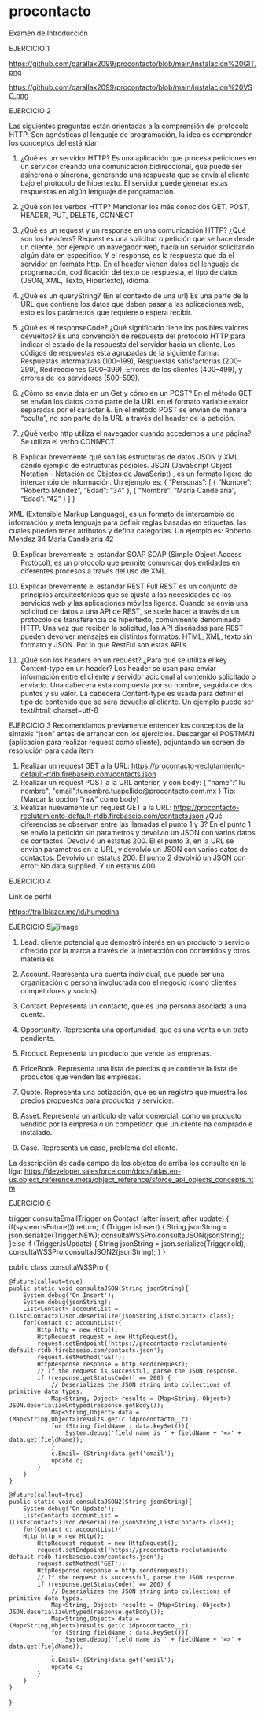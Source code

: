 # procontacto
Examén de Introducción

EJERCICIO 1

https://github.com/parallax2099/procontacto/blob/main/instalacion%20GIT.png

https://github.com/parallax2099/procontacto/blob/main/instalacion%20VSC.png


EJERCICIO 2

Las siguientes preguntas están orientadas a la comprensión del protocolo HTTP. Son agnósticas al lenguaje de programación, la idea es comprender los conceptos del estándar:
1.	¿Qué es un servidor HTTP? 
Es una aplicación que procesa peticiones en un servidor creando una comunicación bidireccional, que puede ser asíncrona o síncrona, generando una respuesta que se envía al cliente bajo el protocolo de hipertexto. El servidor puede generar estas respuestas en algún lenguaje de programación.
2.	¿Qué son los verbos HTTP? Mencionar los más conocidos
GET, POST, HEADER, PUT, DELETE, CONNECT
3.	¿Qué es un request y un response en una comunicación HTTP? ¿Qué son los headers? 
Request es una solicitud o petición que se hace desde un cliente, por ejemplo un navegador web, hacía un servidor solicitando algún dato en especifico. Y el response, es la respuesta que da el servidor en formato http. En el header vienen datos del lenguaje de programación, codificación del texto de respuesta, el tipo de datos (JSON, XML, Texto, Hipertexto), idioma.
4.	¿Qué es un queryString? (En el contexto de una url)
Es una parte de la URL que contiene los datos que deben pasar a las aplicaciones web, esto es los parámetros que requiere o espera recibir.
5.	¿Qué es el responseCode? ¿Qué significado tiene los posibles valores devueltos?
Es una convención de respuesta del protocolo HTTP para indicar el estado de la respuesta del servidor hacia un cliente.
Los códigos de respuestas esta agrupadas de la siguiente forma:
Respuestas informativas (100–199),
Respuestas satisfactorias (200–299),
Redirecciones (300–399),
Errores de los clientes (400–499),
y errores de los servidores (500–599).

6.	¿Cómo se envía data en un Get y cómo en un POST? 
En el método GET se envían los datos como parte de la URL en el formato variable=valor separadas por el carácter &.
En el método POST se envian de manera “oculta”, no son parte de la URL a través del header de la petición.
7.	¿Qué verbo http utiliza el navegador cuando accedemos a una página?
Se utiliza el verbo CONNECT.
8.	Explicar brevemente qué son las estructuras de datos JSON y XML dando ejemplo de estructuras posibles.
JSON (JavaScript Object Notation - Notación de Objetos de JavaScript) , es un formato ligero de intercambio de información. Un ejemplo es:
{
“Personas”: [
	{
	“Nombre”: “Roberto Mendez”,
	“Edad”: “34”
	},
	{
	“Nombre”: “María Candelaria”,
	“Edad”: “42”
	}
]
}

XML (Extensible Markup Language), es un formato de intercambio de información y meta lenguaje para definir reglas basadas en etiquetas, las cuales pueden tener atributos y definir categorias. Un ejemplo es:
<Personas>
	<Persona>
		<Nombre> Roberto Mendez </Nombre>
		<Edad>34</Edad>
	</Persona>
	<Persona>
		<Nombre> María Candelaria </Nombre>
		<Edad>42</Edad>
	</Persona>
</Personas>


9.	Explicar brevemente el estándar SOAP
SOAP (Simple Object Access Protocol), es un protocolo que permite comunicar dos entidades en diferentes procesos a través del uso de XML. 

10.	Explicar brevemente el estándar REST Full
REST es un conjunto de principios arquitectónicos que se ajusta a las necesidades de los servicios web y las aplicaciones móviles ligeros. Cuando se envía una solicitud de datos a una API de REST, se suele hacer a través de un protocolo de transferencia de hipertexto, comúnmente denominado HTTP. Una vez que reciben la solicitud, las API diseñadas para REST pueden devolver mensajes en distintos formatos: HTML, XML, texto sin formato y JSON. Por lo que RestFul son estas API’s.

11.	¿Qué son los headers en un request? ¿Para qué se utiliza el key Content-type en un header?
Los header se usan para enviar información entre el cliente y servidor adicional al contenido solicitado o enviado. Una cabecera esta compuesta por su nombre, seguida de dos puntos y su valor.
La cabecera Content-type es usada para definir el tipo de contenido que se sera devuelto al cliente. Un ejemplo puede ser text/html; charset=utf-8

EJERCICIO 3
Recomendamos previamente entender los conceptos de la sintaxis “json” antes de arrancar con los ejercicios.
Descargar el POSTMAN (aplicación para realizar request como cliente), adjuntando un screen de resolución para cada ítem:

1.	Realizar un request GET a la URL: https://procontacto-reclutamiento-default-rtdb.firebaseio.com/contacts.json
2.	Realizar un request POST a la URL anterior, y con body:
{
"name":"Tu nombre",
"email":tunombre.tuapellido@procontacto.com.mx
}
Tip: (Marcar la opción “raw” como body)
3.	Realizar nuevamente un request GET a la URL: https://procontacto-reclutamiento-default-rtdb.firebaseio.com/contacts.json
¿Qué diferencias se observan entre las llamadas el punto 1 y 3?
En el punto 1 se envío la petición sin parametros y devolvío un JSON con varios datos de contactos. Devolvió un estatus 200.
El el punto 3, en la URL se envian parámetros en la URL, y devolvío un JSON con varios datos de contactos. Devolvió un estatus 200.
El punto 2 devolvió un JSON con error: No data supplied. Y un estatus 400.

EJERCICIO 4

Link de perfil 

https://trailblazer.me/id/humedina



EJERCICIO 5![image](https://github.com/parallax2099/procontacto/blob/main/diagrama.jpg)
1.	Lead. cliente potencial que demostró interés en un producto o servicio ofrecido por la marca a través de la interacción con contenidos y otros materiales


2.	Account. Representa una cuenta individual, que puede ser una organización o persona involucrada con el negocio (como clientes, competidores y socios).

3.	Contact. Representa un contacto, que es una persona asociada a una cuenta.

4.	Opportunity. Representa una oportunidad, que es una venta o un trato pendiente.
5.	Product. Representa un producto que vende las empresas.
6.	PriceBook. Representa una lista de precios que contiene la lista de productos que venden las empresas.
7.	Quote. Representa una cotización, que es un registro que muestra los precios propuestos para productos y servicios.
8.	Asset. Representa un artículo de valor comercial, como un producto vendido por la empresa o un competidor, que un cliente ha comprado e instalado.
9.	Case. Representa un caso, problema del cliente.

La descripción de cada campo de los objetos de arriba los consulte en la liga: https://developer.salesforce.com/docs/atlas.en-us.object_reference.meta/object_reference/sforce_api_objects_concepts.htm


EJERCICIO 6

trigger consultaEmailTrigger on Contact (after insert, after update) {
	if(system.isFuture()) return;
    if (Trigger.isInsert) {
		String jsonString = json.serialize(Trigger.NEW);
        consultaWSSPro.consultaJSON(jsonString);
    }else if (Trigger.isUpdate) {
        String jsonString = json.serialize(Trigger.old);
        consultaWSSPro.consultaJSON2(jsonString);
    }
}

public class consultaWSSPro {
    
    @future(callout=true)
    public static void consultaJSON(String jsonString){
        System.debug('On Insert');
        System.debug(jsonString);
       	List<Contact> accountList = (List<Contact>)Json.deserialize(jsonString,List<Contact>.class);
        for(Contact c: accountList){
        	Http http = new Http();
        	HttpRequest request = new HttpRequest();
	        request.setEndpoint('https://procontacto-reclutamiento-default-rtdb.firebaseio.com/contacts.json');
    	    request.setMethod('GET');
        	HttpResponse response = http.send(request);
	        // If the request is successful, parse the JSON response.
    	    if (response.getStatusCode() == 200) {
        	    // Deserializes the JSON string into collections of primitive data types.
            	Map<String, Object> results = (Map<String, Object>) JSON.deserializeUntyped(response.getBody());
				Map<String,Object> data = (Map<String,Object>)results.get(c.idprocontacto__c);
				for (String fieldName : data.keySet()){
        	    	System.debug('field name is ' + fieldName + '=>' + data.get(fieldName));
            	}
                c.Email= (String)data.get('email');
            	update c;
	    	}
    	}
    }
    
    @future(callout=true)
    public static void consultaJSON2(String jsonString){
        System.debug('On Update');
       	List<Contact> accountList = (List<Contact>)Json.deserialize(jsonString,List<Contact>.class);
        for(Contact c: accountList){
        Http http = new Http();
        	HttpRequest request = new HttpRequest();
	        request.setEndpoint('https://procontacto-reclutamiento-default-rtdb.firebaseio.com/contacts.json');
    	    request.setMethod('GET');
        	HttpResponse response = http.send(request);
	        // If the request is successful, parse the JSON response.
    	    if (response.getStatusCode() == 200) {
        	    // Deserializes the JSON string into collections of primitive data types.
            	Map<String, Object> results = (Map<String, Object>) JSON.deserializeUntyped(response.getBody());
				Map<String,Object> data = (Map<String,Object>)results.get(c.idprocontacto__c);
				for (String fieldName : data.keySet()){
        	    	System.debug('field name is ' + fieldName + '=>' + data.get(fieldName));
            	}
                c.Email= (String)data.get('email');
            	update c;
	    	}
        }
    }
}
